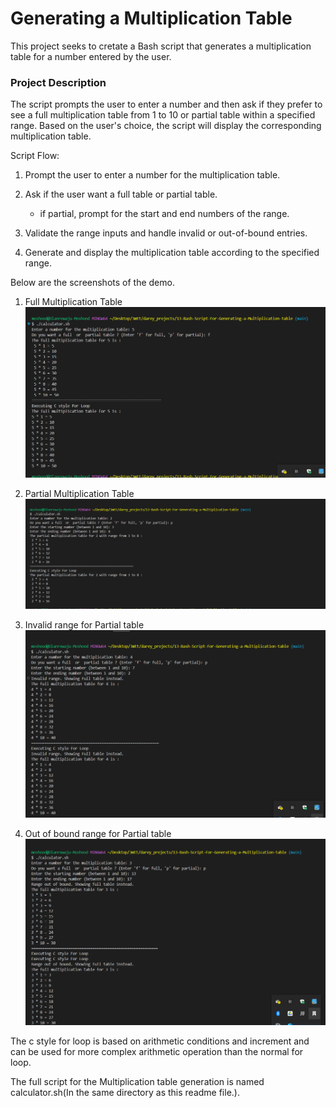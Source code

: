 # Generating a Multiplication Table

This project seeks to cretate a Bash script that generates a multiplication table for a number entered by the user.

### Project Description

The script prompts the user to enter a number and then ask if they prefer to see a full multiplication table from 1 to 10 or partial table within a specified range. Based on the user's choice, the script will display the corresponding multiplication table.

Script Flow:

1. Prompt the user to enter a number for the multiplication table.

2. Ask if the user want a full table or partial table.
    - if partial, prompt for the start and end numbers of the range.

3. Validate the range inputs and handle invalid or out-of-bound entries.

4. Generate and display the multiplication table according to the specified range.

Below are the screenshots of the demo.

1. Full Multiplication Table
![full-table](screenshots/full-table.png)

2. Partial Multiplication Table
![partial-table](screenshots/partial-table.png)

3. Invalid range for Partial table
![invalid-range](screenshots/partial-table-invalid-range.png)

4. Out of bound range for Partial table
![out-of-bound](screenshots/range-out-of-bound.png)

The c style for loop is based on arithmetic conditions and increment and can be used for more complex arithmetic operation than the normal for loop.

The full script for the Multiplication table generation is named calculator.sh(In the same directory as this readme file.).
